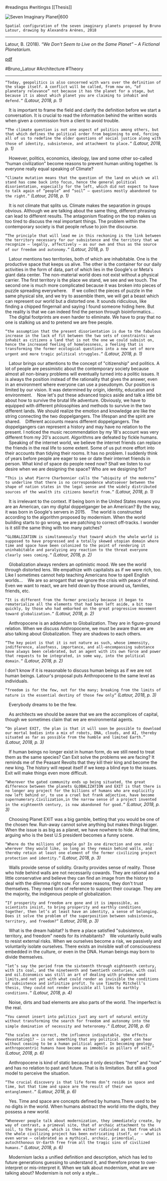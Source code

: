 #readingss #writingss 
[[Thesis]]


![Seven Imaginary Planet|600](https://d3i71xaburhd42.cloudfront.net/ef3b53d60f8350f7824c614e3cc4179e90f4a8e5/1-FigureBL1-1.png)

`Spatial configuration of the seven imaginary planets proposed by Bruno Latour, drawing by Alexandra Arénes, 2018`

---

Latour, B. (2018). _“We Don’t Seem to Live on the Same Planet” – A Fictional Planetarium._

[pdf](http://www.bruno-latour.fr/sites/default/files/162-SEVEN-PLANETS-CZpdf.pdf)

#Bruno_Latour #Architecture #Theory

---

`“Today, geopolitics is also concerned with wars over the definition of the stage itself. A conflict will be called, from now on, “of planetary relevance” not because it has the planet for a stage, but because it is about which planet you are claiming to inhabit and defend.”` *(Latour, 2018, p. 1)*

   It is important to frame the field and clarify the definition before we start a conversation. It is crucial to read the information behind the written words when given a commission from a client to avoid trouble.

`“The climate question is not one aspect of politics among others, but that which defines the political order from beginning to end, forcing all of us to redefine the older questions of social justice along with those of identity, subsistence, and attachment to place.”` *(Latour, 2018, p. 1)*

   However, politics, economics, ideology, law and some other so-called “human civilization” become reasons to prevent human uniting together. Is everyone really equal speaking of Climate?

`“Climate mutation means that the question of the land on which we all stand has come back into focus, hence the general political disorientation, especially for the left, which did not expect to have to talk again of “people” and “soil” — questions mostly abandoned to the right.”` *(Latour, 2018, p. 1)*

   It is not climate that splits us. Climate makes the separation in groups obvious. Although we are talking about the same thing, different phrasing can lead to different results. The antagonism floating on the top makes us too tired to discuss the real important things. The problem within the contemporary society is that people refuse to join the discourse.

`“The principle that will lead me in this reckoning is the link between the territory necessary for our subsistence and the territory that we recognize — legally, affectively — as our own and thus as the source of our freedom and autonomy.”` *(Latour, 2018, p. 1)*

   Latour mentions two territories, both of which are inhabitable. One is the productive space that keeps us alive. The other is the container for our daily activities in the form of data, part of which lies in the Google's or Meta's giant data center. The non-material world does not exist without a physical carrier. The first territory is the place we stand, we see and we touch. The second one is much more complicated because it was broken into pieces of puzzle spreading everywhere.
   If we collect the pieces of puzzle in the same physical site, and we try to assemble them, we will get a beast which can represent our world but a distorted one. It sounds ridiculous, like finding a chipped fingernail and saying I found someone hiding here. But the reality is that we can indeed find the person through bioinformatics... 
   The digital footprints are even harder to eliminate. We have to pray that no one is stalking us and to pretend we are free people.

`“the assumption that the present disorientation is due to the fabulous increase in the lack of fit between the two sets of constraints: we inhabit as citizens a land that is not the one we could subsist on, hence the increased feeling of homelessness, a feeling that is transforming the former ecological questions into a new set of more urgent and more tragic political struggles.”` *(Latour, 2018, p. 1)*

   Latour brings our attentions to the concept of "citizenship" and politics. A lot of people are pessimistic about the contemporary society because almost all non-binary problems will eventually turned into a politic issues. It is always the position instead of the rationality that gives the answer, even in an environment where everyone can use a pseudonym. Our position is limited by our vision. It was determined by origin, identity, education and environment.
   Now let's put these advanced topics aside and talk a little bit about how to survive the brutal life adventure. Obviously, we have to equipped with different philosophies and methods to survive in the two different lands. We should realize the emotion and knowledge are like the string connecting the two doppelgangers. The lifespan and the spirit are shared.
   Different accounts means different doppelgangers. The doppelgangers can represent a history and may have no relation to the present. I noticed the music recommendation by my 18's account was very different from my 20's account. Algorithms are defeated by fickle humans.
   Speaking of the internet world, we believe the internet friends can replace the friends in the real life to some extent. Some of us put more effort into their accounts than tidying their rooms. It has no problem. I suddenly think of years before people are eager to see or date their internet friends in person. What kind of space do people need now? Shall we listen to our desire when we are designing the space? Who are we designing for?

`“This is what Pierre Charbonnier calls the “ubiquity of the moderns” to underline that there is no correspondence whatsoever between the shape of nation states in the legal sense and the widely distributed sources of the wealth its citizens benefit from.”` *(Latour, 2018, p. 1)*

   It is irrelevant to the context. If being born in the United States means you are an American, can my digital doppelganger be an American? By the way, it was born in Google's servers in 2015.
   The world is constructed according to the algorithm proposed by modernism. When the world building starts to go wrong, we are patching to correct off-tracks. I wonder is it still the same thing with too many patches?

`“GLOBALIZATION is simultaneously that toward which the whole world is supposed to have progressed and a totally skewed utopian domain where time and space have been colonized to the point of rendering it uninhabitable and paralyzing any reaction to the threat everyone clearly sees coming.”` *(Latour, 2018, p. 2)*

   Globalization always renders an optimistic mood. We see the world through distorted lens. We empathize with capitalists as if we were rich, too. Like I sometimes cannot help teaching Americans how to spell English worlds...
   We are so arrogant that we ignore the crisis with peace of mind. Even we want to react, we are held down by those around us, families, friends, etc.

`“It is different from the former precisely because it began to rematerialize all the elements that had been left aside, a bit too quickly, by those who had embarked on the great progressive movement toward globalization.”` *(Latour, 2018, p. 2)*

   Anthropocene is an addendum to Globalization. They are in figure-ground relation. When we discuss Anthropocene, we must be aware that we are also talking about Globalization. They are shadows to each others.

`“The key point is that it is not nature as such, whose immensity, indifference, aloofness, importance, and all-encompassing substance have always been celebrated, but an agent with its own force and power that requests to be integrated, in some way, into the political domain.”` *(Latour, 2018, p. 2)*

   I don't know if it is reasonable to discuss human beings as if we are not human beings. Latour's proposal puts Anthropocene to the same level as individuals.

`“freedom is for the few, not for the many; breaking from the limits of nature is the essential destiny of those few only”` *(Latour, 2018, p. 3)*

   Everybody dreams to be the few.

   As architects we should be aware that we are the accomplices of capital, though we sometimes claim that we are environmental agents. 

`“On planet EXIT, the plan is that it will soon be possible to download our mortal bodies into a mix of robots, DNA, clouds, and AI, thereby situated as far as possible from the humble and limited Earth.”` *(Latour, 2018, p. 3)*

   If human beings no longer exist in human form, do we still need to treat them as the same species? Can Exit solve the problems we are facing? It reminds me of the Peasant Revolts that they kill their king and become the new king. The history will repeat itself if we keep a blind eye to the issues. Exit will make things even more difficult.

`“Wherever the gated community ends up being situated, the great difference between the planets GLOBALIZATION and EXIT is that there is no longer any project for the billions of humans who are explicitly now left behind or, to use a cruel but frank adjective, have become supernumerary.Civilization,in the narrow sense of a project invented in the eighteenth century, is now abandoned for good.”` *(Latour, 2018, p. 3)*

   Choosing Planet EXIT was a big gamble, betting that you would be one of the chosen few. Run-away cannot solve anything but makes things bigger. When the issue is as big as a planet, we have nowhere to hide. At that time, arguing who is the best U.S president becomes a funny scene.

`“Where do the millions of people go? In one direction and one only: wherever they would like, so long as they remain behind walls, and thereby retain at least one element of the former civilizing project protection and identity.”` *(Latour, 2018, p. 3)*

   Walls provide sense of solidity. Gravity provides sense of reality. Those who hide behind walls are not necessarily cowards. They are rational and a little conservative and believe they can find an image from the history to deal with the dilemma right now. For some reasons, they don't trust themselves. They need tons of reference to support their courage. They are the majority, the indigenous people of globalization.

`“If prosperity and freedom are gone and it is impossible, as scientists insist, to bring prosperity and earthly conditions together, then let’s at least have an identity, a sense of belonging. Does it solve the problem of the superposition between subsistence, territory, and freedom?”` *(Latour, 2018, p. 3)*

   What is the dream habitat? Is there a place satisfied  "subsistence, territory, and freedom" needs for its inhabitants?
   We voluntarily build walls to resist external risks. When we ourselves become a risk, we passively and voluntarily isolate ourselves. There exists an invisible wall of consciousness embedded in the culture, or even in the DNA. Human beings may born to divide themselves.

`“let’s say the period from the sixteenth through eighteenth century, with its coal, and the nineteenth and twentieth centuries, with coal and oil.Economics was still an art of dealing with prudence and limits,and not yet with what could render as invisible the conditions of subsistence and infinitize profit. To use Timothy Mitchell’s thesis, they could not render invisible all links to earthly conditions.”` *(Latour, 2018, p. 4)*

   Noise, dirts and bad elements are also parts of the world. The imperfect is the real.

`“You cannot insert into politics just any sort of natural entity without transforming the search for freedom and autonomy into the simple domination of necessity and heteronomy.”` *(Latour, 2018, p. 6)*

`“the scales are correct, the influence indisputable, the effects devastating17 — is not something that any political agent can hear without ceasing to be a human political agent. In becoming geology, anthropocentric humans have become as immobile as pillars of salt.”` *(Latour, 2018, p. 6)*

   Anthropocene is kind of static because it only describes "here" and "now" and has no relation to past and future. That is its limitation. But still a good model to perceive the situation.

`“The crucial discovery is that life forms don’t reside in space and time, but that time and space are the result of their own entanglement.”` *(Latour, 2018, p. 6)*

   Yes. Time and space are concepts defined by humans.There used to be no digits in the world. When humans abstract the world into the digits, they possess a new world.

`“Whenever people talk about modernization, they immediately create, by way of contrast, a primeval site, that of archaic attachment to the soil, to the ground, which is then either ridiculed as that from which the whole civilizing project has been extricating itself, or — what is even worse — celebrated as a mythical, archaic, primordial, autochthonous Ur-Earth free from all the tragic sins of civilized humans.”` *(Latour, 2018, p. 6)*

   Modernism lacks a unified definition and description, which has led to future generations guessing to understand it, and therefore prone to over-interpret or mis-interpret it. When we talk about modernism, what are we talking about? Modernism is not only a style...
